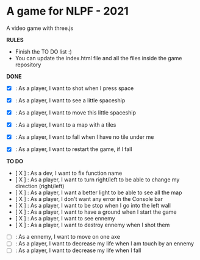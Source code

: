 A game for NLPF - 2021
===========================

A video game with three.js

**RULES**
- Finish the TO DO list :)
- You can update the index.html file and all the files inside the game repository

**DONE**

- [X] : As a player, I want to shot when I press space
- [X] : As a player, I want to see a little spaceship
- [X] : As a player, I want to move this little spaceship
- [X] : As a player, I want to a map with a tiles
- [X] : As a player, I want to fall when I have no tile under me
- [X] : As a player, I want to restart the game, if I fall


**TO DO**

- [ X ] : As a dev, I want to fix function name
- [ X ] : As a player, I want to turn right/left to be able to change my direction (right/left)
- [ X ] : As a player, I want a better light to be able to see all the map
- [ X ] : As a player, I don't want any error in the Console bar 
- [ X ] : As a player, I want to be stop when I go into the left wall
- [ X ] : As a player, I want to have a ground when I start the game
- [ X ] : As a player, I want to see ennemy
- [ X ] : As a player, I want to destroy ennemy when I shot them
- [ ] : As a ennemy, I want to move on one axe
- [ ] : As a player, I want to decrease my life when I am touch by an ennemy
- [ ] : As a player, I want to decrease my life when I fall 

